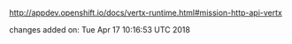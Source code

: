 http://appdev.openshift.io/docs/vertx-runtime.html#mission-http-api-vertx

 
 changes added on: Tue Apr 17 10:16:53 UTC 2018